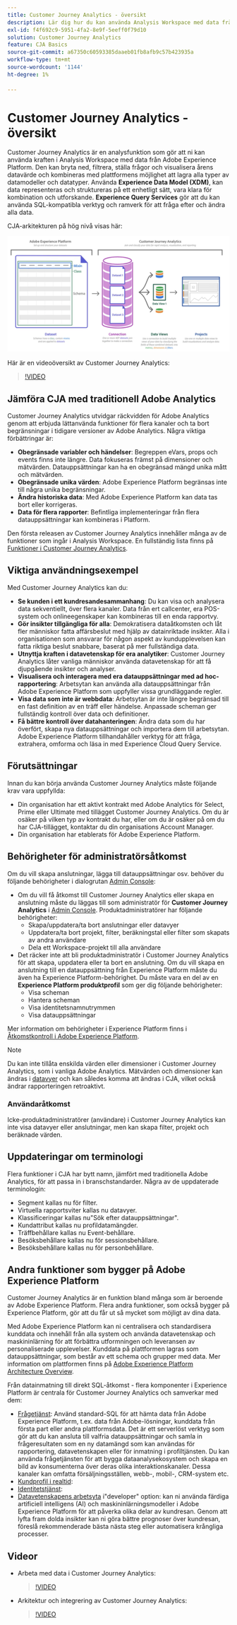 ```yaml
---
title: Customer Journey Analytics - översikt
description: Lär dig hur du kan använda Analysis Workspace med data från Experience Platform i Customer Journey Analytics.
exl-id: f4f692c9-5951-4fa2-8e9f-5eeff0f79d10
solution: Customer Journey Analytics
feature: CJA Basics
source-git-commit: a67350c60593385daaeb01fb8afb9c57b423935a
workflow-type: tm+mt
source-wordcount: '1144'
ht-degree: 1%

---
```


# Customer Journey Analytics - översikt

Customer Journey Analytics är en analysfunktion som gör att ni kan använda kraften i Analysis Workspace med data från Adobe Experience Platform. Den kan bryta ned, filtrera, ställa frågor och visualisera årens datavärde och kombineras med plattformens möjlighet att lagra alla typer av datamodeller och datatyper. Använda **Experience Data Model (XDM)**, kan data representeras och struktureras på ett enhetligt sätt, vara klara för kombination och utforskande. **Experience Query Services** gör att du kan använda SQL-kompatibla verktyg och ramverk för att fråga efter och ändra alla data.

CJA-arkitekturen på hög nivå visas här:

![arkitektur](assets/cja-architecture.png)

Här är en videoöversikt av Customer Journey Analytics:

>[!VIDEO](https://video.tv.adobe.com/v/30090/?quality=12)

## Jämföra CJA med traditionell Adobe Analytics

Customer Journey Analytics utvidgar räckvidden för Adobe Analytics genom att erbjuda lättanvända funktioner för flera kanaler och ta bort begränsningar i tidigare versioner av Adobe Analytics. Några viktiga förbättringar är:

* **Obegränsade variabler och händelser**: Begreppen eVars, props och events finns inte längre. Data fokuseras främst på dimensioner och mätvärden. Datauppsättningar kan ha en obegränsad mängd unika mått och mätvärden.
* **Obegränsade unika värden**: Adobe Experience Platform begränsas inte till några unika begränsningar.
* **Ändra historiska data**: Med Adobe Experience Platform kan data tas bort eller korrigeras.
* **Data för flera rapporter**: Befintliga implementeringar från flera datauppsättningar kan kombineras i Platform.

Den första releasen av Customer Journey Analytics innehåller många av de funktioner som ingår i Analysis Workspace. En fullständig lista finns på [Funktioner i Customer Journey Analytics](/help/getting-started/aa-vs-cja/cja-aa.md).

## Viktiga användningsexempel

Med Customer Journey Analytics kan du:

* **Se kunden i ett kundresandesammanhang**: Du kan visa och analysera data sekventiellt, över flera kanaler. Data från ert callcenter, era POS-system och onlineegenskaper kan kombineras till en enda rapportvy.
* **Gör insikter tillgängliga för alla**: Demokratisera dataåtkomsten och låt fler människor fatta affärsbeslut med hjälp av datainriktade insikter. Alla i organisationen som ansvarar för någon aspekt av kundupplevelsen kan fatta riktiga beslut snabbare, baserat på mer fullständiga data.
* **Utnyttja kraften i datavetenskap för era analytiker**: Customer Journey Analytics låter vanliga människor använda datavetenskap för att få djupgående insikter och analyser.
* **Visualisera och interagera med era datauppsättningar med ad hoc-rapportering**: Arbetsytan kan använda alla datauppsättningar från Adobe Experience Platform som uppfyller vissa grundläggande regler.
* **Visa data som inte är webbdata**: Arbetsytan är inte längre begränsad till en fast definition av en träff eller händelse. Anpassade scheman ger fullständig kontroll över data och definitioner.
* **Få bättre kontroll över datahanteringen**: Ändra data som du har överfört, skapa nya datauppsättningar och importera dem till arbetsytan. Adobe Experience Platform tillhandahåller verktyg för att fråga, extrahera, omforma och läsa in med Experience Cloud Query Service.

## Förutsättningar

Innan du kan börja använda Customer Journey Analytics måste följande krav vara uppfyllda:

* Din organisation har ett aktivt kontrakt med Adobe Analytics för Select, Prime eller Ultimate med tillägget Customer Journey Analytics. Om du är osäker på vilken typ av kontrakt du har, eller om du är osäker på om du har CJA-tillägget, kontaktar du din organisations Account Manager.
* Din organisation har etablerats för Adobe Experience Platform.

## Behörigheter för administratörsåtkomst

Om du vill skapa anslutningar, lägga till datauppsättningar osv. behöver du följande behörigheter i dialogrutan [Admin Console](https://adminconsole.adobe.com/enterprise/):

* Om du vill få åtkomst till Customer Journey Analytics eller skapa en anslutning måste du läggas till som administratör för **Customer Journey Analytics** i [Admin Console](https://adminconsole.adobe.com/enterprise/). Produktadministratörer har följande behörigheter:
   * Skapa/uppdatera/ta bort anslutningar eller datavyer
   * Uppdatera/ta bort projekt, filter, beräkningstal eller filter som skapats av andra användare
   * Dela ett Workspace-projekt till alla användare
* Det räcker inte att bli produktadministratör i Customer Journey Analytics för att skapa, uppdatera eller ta bort en anslutning. Om du vill skapa en anslutning till en datauppsättning från Experience Platform måste du även ha Experience Platform-behörighet. Du måste vara en del av en **Experience Platform produktprofil** som ger dig följande behörigheter:
   * Visa scheman
   * Hantera scheman
   * Visa identitetsnamnutrymmen
   * Visa datauppsättningar

Mer information om behörigheter i Experience Platform finns i [Åtkomstkontroll i Adobe Experience Platform](https://experienceleague.adobe.com/docs/experience-platform/access-control/home.html).

>[!NOTE]
>
>Du kan inte tillåta enskilda värden eller dimensioner i Customer Journey Analytics, som i vanliga Adobe Analytics. Mätvärden och dimensioner kan ändras i [datavyer](/help/data-views/data-views.md) och kan således komma att ändras i CJA, vilket också ändrar rapporteringen retroaktivt.

### Användaråtkomst

Icke-produktadministratörer (användare) i Customer Journey Analytics kan inte visa datavyer eller anslutningar, men kan skapa filter, projekt och beräknade värden.

## Uppdateringar om terminologi

Flera funktioner i CJA har bytt namn, jämfört med traditionella Adobe Analytics, för att passa in i branschstandarder. Några av de uppdaterade terminologin:

* Segment kallas nu för filter.
* Virtuella rapportsviter kallas nu datavyer.
* Klassificeringar kallas nu&quot;Sök efter datauppsättningar&quot;.
* Kundattribut kallas nu profildatamängder.
* Träffbehållare kallas nu Event-behållare.
* Besöksbehållare kallas nu för sessionsbehållare.
* Besöksbehållare kallas nu för personbehållare.

## Andra funktioner som bygger på Adobe Experience Platform

Customer Journey Analytics är en funktion bland många som är beroende av Adobe Experience Platform. Flera andra funktioner, som också bygger på Experience Platform, gör att du får ut så mycket som möjligt av dina data.

Med Adobe Experience Platform kan ni centralisera och standardisera kunddata och innehåll från alla system och använda datavetenskap och maskininlärning för att förbättra utformningen och leveransen av personaliserade upplevelser. Kunddata på plattformen lagras som datauppsättningar, som består av ett schema och grupper med data. Mer information om plattformen finns på [Adobe Experience Platform Architecture Overview](https://experienceleague.adobe.com/docs/platform-learn/tutorials/intro-to-platform/basic-architecture.html).

Från datainmatning till direkt SQL-åtkomst - flera komponenter i Experience Platform är centrala för Customer Journey Analytics och samverkar med dem:

* [Frågetjänst](https://experienceleague.adobe.com/docs/experience-platform/query/home.html): Använd standard-SQL för att hämta data från Adobe Experience Platform, t.ex. data från Adobe-lösningar, kunddata från första part eller andra plattformsdata. Det är ett serverlöst verktyg som gör att du kan ansluta till valfria datauppsättningar och samla in frågeresultaten som en ny datamängd som kan användas för rapportering, datavetenskapen eller för inmatning i profiltjänsten. Du kan använda frågetjänsten för att bygga dataanalysekosystem och skapa en bild av konsumenterna över deras olika interaktionskanaler. Dessa kanaler kan omfatta försäljningsställen, webb-, mobil-, CRM-system etc.
* [Kundprofil i realtid](https://experienceleague.adobe.com/docs/experience-platform/profile/home.html):
* [Identitetstjänst](https://experienceleague.adobe.com/docs/experience-platform/identity/home.html):
* [Datavetenskapens arbetsyta](https://experienceleague.adobe.com/docs/experience-platform/data-science-workspace/home.html) i&quot;developer&quot; option: kan ni använda färdiga artificiell intelligens (AI) och maskininlärningsmodeller i Adobe Experience Platform för att påverka olika delar av kundresan. Genom att lyfta fram dolda insikter kan ni göra bättre prognoser över kundresan, föreslå rekommenderade bästa nästa steg eller automatisera krångliga processer.

## Videor

* Arbeta med data i Customer Journey Analytics:

   >[!VIDEO](https://video.tv.adobe.com/v/32112/?quality=12)

* Arkitektur och integrering av Customer Journey Analytics:

   >[!VIDEO](https://video.tv.adobe.com/v/32483/?quality=12)

